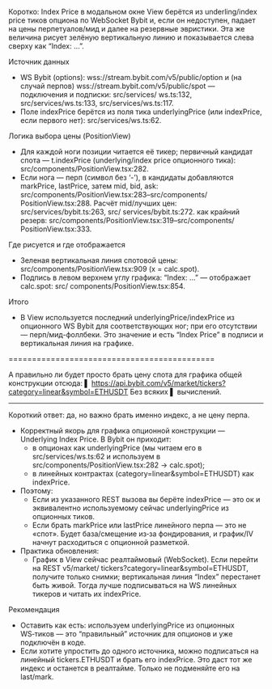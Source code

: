 Коротко: Index Price в модальном окне View берётся из underling/index price тиков
  опциона по WebSocket Bybit и, если он недоступен, падает на цены перпетуалов/мид и
  далее на резервные эвристики. Эта же величина рисует зелёную вертикальную линию и
  показывается слева сверху как “Index: …”.

  Источник данных

  - WS Bybit (options): wss://stream.bybit.com/v5/public/option и (на случай перпов)
  wss://stream.bybit.com/v5/public/spot — подключения и подписки: src/services/
  ws.ts:132, src/services/ws.ts:133, src/services/ws.ts:117.
  - Поле indexPrice берётся из поля тика underlyingPrice (или indexPrice, если первого
  нет): src/services/ws.ts:62.

  Логика выбора цены (PositionView)

  - Для каждой ноги позиции читается её тикер; первичный кандидат спота — t.indexPrice
  (underlying/index price опционного тика): src/components/PositionView.tsx:282.
  - Если нога — перп (символ без ‘-’), в кандидаты добавляются markPrice, lastPrice,
  затем mid, bid, ask: src/components/PositionView.tsx:283–src/components/
  PositionView.tsx:288. Расчёт mid/лучших цен: src/services/bybit.ts:263, src/
  services/bybit.ts:272.
  как крайний резерв: src/components/PositionView.tsx:319–src/components/
  PositionView.tsx:333.

  Где рисуется и где отображается

  - Зеленая вертикальная линия спотовой цены: src/components/PositionView.tsx:909 (x
  = calc.spot).
  - Подпись в левом верхнем углу графика: “Index: …” — отображает calc.spot: src/
  components/PositionView.tsx:854.

  Итого

  - В View используется последний underlyingPrice/indexPrice из опционного WS Bybit
  для соответствующих ног; при его отсутствии — перп/мид-фоллбеки. Это значение и есть
  “Index Price” в подписи и вертикальная линия на графике.


============================================

А правильно ли будет просто брать цену спота для графика общей конструкции отсюда:
▌ https://api.bybit.com/v5/market/tickers?category=linear&symbol=ETHUSDT Без всяких
▌ вычислений.

---------------------------------------------------

Короткий ответ: да, но важно брать именно индекс, а не цену перпа.

  - Корректный якорь для графика опционной конструкции — Underlying Index Price. В
  Bybit он приходит:
      - в опционах как underlyingPrice (мы читаем его в src/services/ws.ts:62 и
  используем в src/components/PositionView.tsx:282 → calc.spot);
      - в линейных контрактах (category=linear&symbol=ETHUSDT) как indexPrice.
  - Поэтому:
      - Если из указанного REST вызова вы берёте indexPrice — это ок и эквивалентно
  используемому сейчас underlyingPrice из опционных тиков.
      - Если брать markPrice или lastPrice линейного перпа — это не «спот». Будет
  база/смещение из‑за фондирования, и график/IV начнут расходиться с опционной
  разметкой.
  - Практика обновления:
      - График в View сейчас реалтаймовый (WebSocket). Если перейти на REST v5/market/
  tickers?category=linear&symbol=ETHUSDT, получите только снимки; вертикальная линия
  “Index” перестанет быть живой. Тогда лучше подписываться на WS линейных тикеров и
  читать их indexPrice.

  Рекомендация

  - Оставить как есть: используем underlyingPrice из опционных WS‑тиков — это
  “правильный” источник для опционов и уже подключён в коде.
  - Если хотите упростить до одного источника, можно подписаться на линейный
  tickers.ETHUSDT и брать его indexPrice. Это даст тот же индекс и останется в
  реалтайме. Только не подменяйте его на last/mark.
